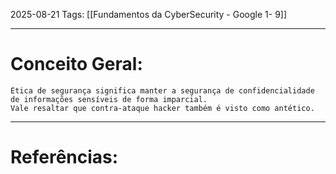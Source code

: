 2025-08-21
Tags: [[Fundamentos da CyberSecurity - Google 1- 9]]

----
# Conceito Geral:

	Ética de segurança significa manter a segurança de confidencialidade de informações sensíveis de forma imparcial.
	Vale resaltar que contra-ataque hacker também é visto como antético.

-----
# Referências:

